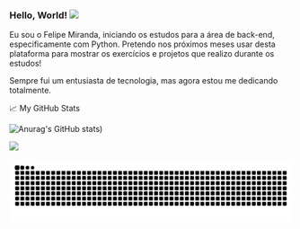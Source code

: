 ### Hello, World! <img src="https://media.giphy.com/media/hvRJCLFzcasrR4ia7z/giphy.gif" width="25px">

Eu sou o Felipe Miranda, iniciando os estudos para a área de back-end, especificamente com Python. Pretendo nos próximos meses usar desta plataforma para mostrar os exercícios e projetos que realizo durante os estudos!

Sempre fui um entusiasta de tecnologia, mas agora estou me dedicando totalmente.

📈 My GitHub Stats

![Anurag's GitHub stats](https://github-readme-stats.vercel.app/api?username=SirFelipeMiranda&show_icons=true&theme=blueberry))


[![](https://img.shields.io/badge/-Linkedin-0073B1?style=flat-square)](http://linkedin.com/in/felipe-miranda-785253144/)

![Snake animation](https://github.com/SirFelipeMiranda/SirFelipeMiranda/blob/output/github-contribution-grid-snake.svg)
<!--
**SirFelipeMiranda/SirFelipeMiranda** is a ✨ _special_ ✨ repository because its `README.md` (this file) appears on your GitHub profile.

Here are some ideas to get you started:

- 🔭 I’m currently working on ...
- 🌱 I’m currently learning ...
- 👯 I’m looking to collaborate on ...
- 🤔 I’m looking for help with ...
- 💬 Ask me about ...
- 📫 How to reach me: ...
- 😄 Pronouns: ...
- ⚡ Fun fact: ...
-->
